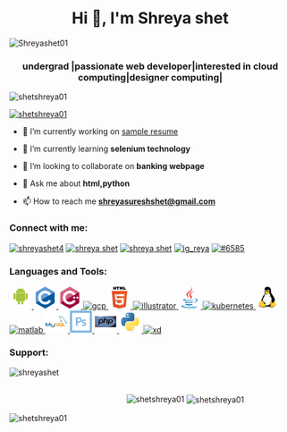 <h1 align="center">Hi 👋, I'm Shreya shet</h1>
<p align="left"><img src="https://komarev.com/ghpvc/?username=Shreyashet" alt="Shreyashet01" /></p>
<h3 align="center">undergrad |passionate web developer|interested in cloud computing|designer computing|</h3>

<p align="left"> <img src="https://komarev.com/ghpvc/?username=shetshreya01&label=Profile%20views&color=0e75b6&style=flat" alt="shetshreya01" /> </p>

<p align="left"> <a href="https://github.com/ryo-ma/github-profile-trophy"><img src="https://github-profile-trophy.vercel.app/?username=shetshreya01" alt="shetshreya01" /></a> </p>

- 🔭 I’m currently working on [sample resume](file:///C:/Users/Shreya%20shet/Desktop/myresume1.html)

- 🌱 I’m currently learning **selenium technology**

- 👯 I’m looking to collaborate on **banking webpage**

- 💬 Ask me about **html,python**

- 📫 How to reach me **shreyasureshshet@gmail.com**

<h3 align="left">Connect with me:</h3>
<p align="left">
<a href="https://twitter.com/shreyashet4" target="blank"><img align="center" src="https://raw.githubusercontent.com/rahuldkjain/github-profile-readme-generator/master/src/images/icons/Social/twitter.svg" alt="shreyashet4" height="30" width="40" /></a>
<a href="https://linkedin.com/in/shreya shet" target="blank"><img align="center" src="https://raw.githubusercontent.com/rahuldkjain/github-profile-readme-generator/master/src/images/icons/Social/linked-in-alt.svg" alt="shreya shet" height="30" width="40" /></a>
<a href="https://fb.com/shreya shet" target="blank"><img align="center" src="https://raw.githubusercontent.com/rahuldkjain/github-profile-readme-generator/master/src/images/icons/Social/facebook.svg" alt="shreya shet" height="30" width="40" /></a>
<a href="https://instagram.com/ig_reya" target="blank"><img align="center" src="https://raw.githubusercontent.com/rahuldkjain/github-profile-readme-generator/master/src/images/icons/Social/instagram.svg" alt="ig_reya" height="30" width="40" /></a>
<a href="https://discord.gg/#6585" target="blank"><img align="center" src="https://raw.githubusercontent.com/rahuldkjain/github-profile-readme-generator/master/src/images/icons/Social/discord.svg" alt="#6585" height="30" width="40" /></a>
</p>

<h3 align="left">Languages and Tools:</h3>
<p align="left"> <a href="https://developer.android.com" target="_blank"> <img src="https://raw.githubusercontent.com/devicons/devicon/master/icons/android/android-original-wordmark.svg" alt="android" width="40" height="40"/> </a> <a href="https://www.cprogramming.com/" target="_blank"> <img src="https://raw.githubusercontent.com/devicons/devicon/master/icons/c/c-original.svg" alt="c" width="40" height="40"/> </a> <a href="https://www.w3schools.com/cpp/" target="_blank"> <img src="https://raw.githubusercontent.com/devicons/devicon/master/icons/cplusplus/cplusplus-original.svg" alt="cplusplus" width="40" height="40"/> </a> <a href="https://cloud.google.com" target="_blank"> <img src="https://www.vectorlogo.zone/logos/google_cloud/google_cloud-icon.svg" alt="gcp" width="40" height="40"/> </a> <a href="https://www.w3.org/html/" target="_blank"> <img src="https://raw.githubusercontent.com/devicons/devicon/master/icons/html5/html5-original-wordmark.svg" alt="html5" width="40" height="40"/> </a> <a href="https://www.adobe.com/in/products/illustrator.html" target="_blank"> <img src="https://www.vectorlogo.zone/logos/adobe_illustrator/adobe_illustrator-icon.svg" alt="illustrator" width="40" height="40"/> </a> <a href="https://www.java.com" target="_blank"> <img src="https://raw.githubusercontent.com/devicons/devicon/master/icons/java/java-original.svg" alt="java" width="40" height="40"/> </a> <a href="https://kubernetes.io" target="_blank"> <img src="https://www.vectorlogo.zone/logos/kubernetes/kubernetes-icon.svg" alt="kubernetes" width="40" height="40"/> </a> <a href="https://www.linux.org/" target="_blank"> <img src="https://raw.githubusercontent.com/devicons/devicon/master/icons/linux/linux-original.svg" alt="linux" width="40" height="40"/> </a> <a href="https://www.mathworks.com/" target="_blank"> <img src="https://upload.wikimedia.org/wikipedia/commons/2/21/Matlab_Logo.png" alt="matlab" width="40" height="40"/> </a> <a href="https://www.mysql.com/" target="_blank"> <img src="https://raw.githubusercontent.com/devicons/devicon/master/icons/mysql/mysql-original-wordmark.svg" alt="mysql" width="40" height="40"/> </a> <a href="https://www.photoshop.com/en" target="_blank"> <img src="https://raw.githubusercontent.com/devicons/devicon/master/icons/photoshop/photoshop-line.svg" alt="photoshop" width="40" height="40"/> </a> <a href="https://www.php.net" target="_blank"> <img src="https://raw.githubusercontent.com/devicons/devicon/master/icons/php/php-original.svg" alt="php" width="40" height="40"/> </a> <a href="https://www.python.org" target="_blank"> <img src="https://raw.githubusercontent.com/devicons/devicon/master/icons/python/python-original.svg" alt="python" width="40" height="40"/> </a> <a href="https://www.adobe.com/products/xd.html" target="_blank"> <img src="https://cdn.worldvectorlogo.com/logos/adobe-xd.svg" alt="xd" width="40" height="40"/> </a> </p>

<h3 align="left">Support:</h3>
<p><a href="https://www.buymeacoffee.com/shreyashet"> <img align="left" src="https://cdn.buymeacoffee.com/buttons/v2/default-yellow.png" height="50" width="210" alt="shreyashet" /></a></p><br><br>

<p><img align="left" src="https://github-readme-stats.vercel.app/api/top-langs?username=shetshreya01&show_icons=true&locale=en&layout=compact" alt="shetshreya01" /></p>

<p>&nbsp;<img align="center" src="https://github-readme-stats.vercel.app/api?username=shetshreya01&show_icons=true&locale=en" alt="shetshreya01" /></p>

<p><img align="center" src="https://github-readme-streak-stats.herokuapp.com/?user=shetshreya01&" alt="shetshreya01" /></p>
